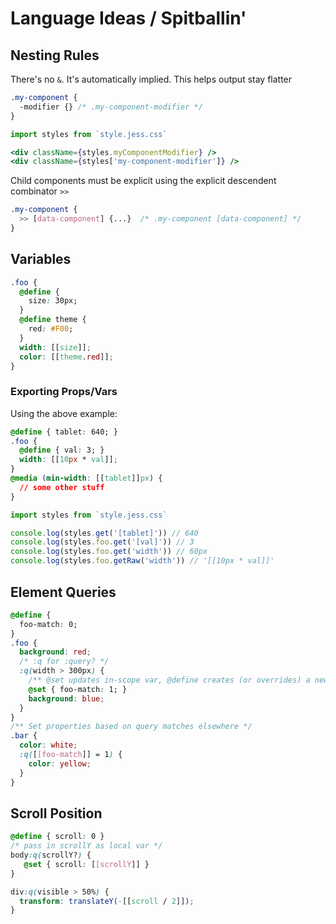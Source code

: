 # Language Ideas / Spitballin'

## Nesting Rules
There's no `&`. It's automatically implied. This helps output stay flatter
```css
.my-component {
  -modifier {} /* .my-component-modifier */
}
```
```jsx
import styles from `style.jess.css`

<div className={styles.myComponentModifier} />
<div className={styles['my-component-modifier']} />
```
Child components must be explicit using the explicit descendent combinator `>>`

```css
.my-component {
  >> [data-component] {...}  /* .my-component [data-component] */
}
```

## Variables
```css
.foo {
  @define {
    size: 30px;
  }
  @define theme {
    red: #F00;
  }
  width: [[size]];
  color: [[theme.red]];
}
```

### Exporting Props/Vars
Using the above example:
```css
@define { tablet: 640; }
.foo {
  @define { val: 3; }
  width: [[10px * val]];
}
@media (min-width: [[tablet]]px) {
  // some other stuff
}
```
```jsx
import styles from `style.jess.css`

console.log(styles.get('[tablet]')) // 640
console.log(styles.foo.get('[val]')) // 3
console.log(styles.foo.get('width')) // 60px
console.log(styles.foo.getRaw('width')) // '[[10px * val]]'
```

## Element Queries

```css
@define {
  foo-match: 0;
}
.foo {
  background: red;
  /* :q for :query? */
  :q(width > 300px) {
    /** @set updates in-scope var, @define creates (or overrides) a new var for local scope */
    @set { foo-match: 1; }
    background: blue;
  }
}
/** Set properties based on query matches elsewhere */
.bar {
  color: white;
  :q([[foo-match]] = 1) {
    color: yellow;
  }
}
```
## Scroll Position
```css
@define { scroll: 0 }
/* pass in scrollY as local var */
body:q(scrollY?) {
   @set { scroll: [[scrollY]] }
}

div:q(visible > 50%) {
  transform: translateY(-[[scroll / 2]]);
}
```

